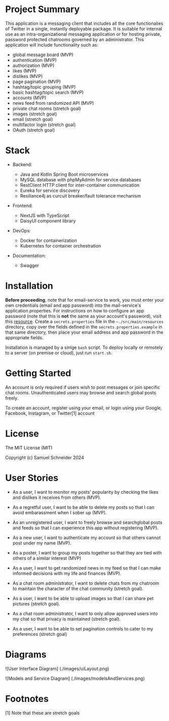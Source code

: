 # Project Summary

This application is a messaging client that includes all the core functionalies of Twitter in a single, instantly deployable package. It is suitable for internal use as an intra-organizational messaging application or for hosting private, password protected chatrooms governed by an administrator. This application will include functionality such as:

* global message board (MVP)
* authentication (MVP)
* authorization (MVP)
* likes (MVP)
* dislikes (MVP)
* page pagination (MVP)
* hashtag/topic grouping (MVP)
* basic hashtag/topic search (MVP)
* accounts (MVP)
* news feed from randomized API (MVP)
* private chat rooms (stretch goal)
* images (stretch goal)
* email (stretch goal)
* multifactor login (stretch goal)
* OAuth (stretch goal)

# Stack

* Backend:
  * Java and Kotlin Spring Boot microservices
  * MySQL database with phpMyAdmin for service databases
  * RestClient HTTP client for inter-container communication
  * Eureka for service discovery
  * Resiliance4j as curcuit breaker/fault tolerance mechanism

* Frontend:
  * NextJS with TypeScript
  * DaisyUI component library

* DevOps:
  * Docker for containerization
  * Kubernetes for container orchestration

* Documentation:
  * Swagger

# Installation

**Before proceeding**, note that for email-service to work, you must enter your own credentials (email and app password) into the mail-service's application.properties. For instructions on how to configure an app password (note that this is **not** the same as your account's password), visit this [resource](https://support.google.com/mail/answer/185833?hl=en). Create a `secrets.properties` file in the `~./src/main/resources` directory, copy over the fields defined in the `secrets.properties.example` in that same directory, then place your email address and app password in the appropriate fields.

Installation is managed by a sinlge `bash` script. To deploy locally or remotely to a server (on premise or cloud), just run `start.sh`.

# Getting Started

An account is only required if users wish to post messages or join specific chat rooms. Unauthenticated users may browse and search global posts freely.

To create an account, register using your email, or login using your Google, Facebook, Instagram, or Twitter[1] account

# License

The MIT License (MIT)

Copyright (c) Samuel Schneider 2024

# User Stories

* As a user, I want to monitor my posts' popularity by checking the likes and dislikes it receives from others (MVP).
* As a regretful user, I want to be able to delete my posts so that I can avoid embarassment when I sober up (MVP).
* As an unregistered user, I want to freely browse and searchglobal posts and feeds so that I can experience this app without registering (MVP).
* As a new user, I want to authenticate my account so that others cannot post under my name (MVP).
* As a poster, I want to group my posts together so that they are tied with others of a similar interest (MVP)
* As a user, I want to get randomized news in my feed so that I can make informed decisions with my life and finances (MVP).

* As a chat room administrator, I want to delete chats from my chatroom to maintain the character of the chat community (stretch goal).
* As a user, I want to be able to upload images so that I can share pet pictures (stretch goal).
* As a chat room administrator, I want to only allow approved users into my chat so that privacy is maintained (stretch goal).
* As a user, I want to be able to set pagination controls to cater to my preferences (stretch goal)

# Diagrams

![User Interface Diagram] (./images/uiLayout.png)

![Models and Service Diagram] (./images/modelsAndServices.png)

# Footnotes

[1] Note that these are stretch goals
